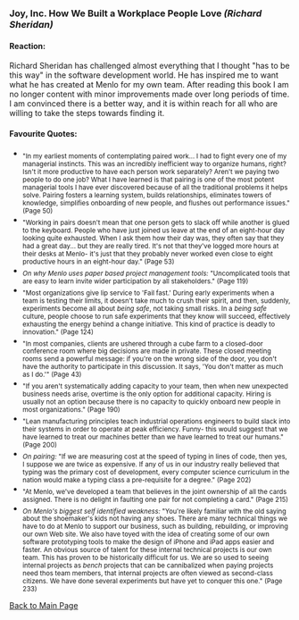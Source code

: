 
### **Joy, Inc.** How We Built a Workplace People Love *(Richard Sheridan)*

#### Reaction:
Richard Sheridan has challenged almost everything that I thought "has to be this way" in the software development world. He has inspired me to want what he has created at Menlo for my own team. After reading this book I am no longer content with minor improvements made over long periods of time. I am convinced there is a better way, and it is within reach for all who are willing to take the steps towards finding it.
#### Favourite Quotes:
- <sub>"In my earliest moments of contemplating paired work... I had to fight every one of my managerial instincts. This was an incredibly inefficient way to organize humans, right? Isn't it more productive to have each person work separately? Aren't we paying two people to do one job? What I have learned is that pairing is one of the most potent managerial tools I have ever discovered because of all the traditional problems it helps solve. Pairing fosters a learning system, builds relationships, eliminates towers of knowledge, simplifies onboarding of new people, and flushes out performance issues." (Page 50)</sub>
- <sub>"Working in pairs doesn't mean that one person gets to slack off while another is glued to the keyboard. People who have just joined us leave at the end of an eight-hour day looking quite exhausted. When I ask them how their day was, they often say that they had a great day... but they are really tired. It's not that they've logged more hours at their desks at Menlo- it's just that they probably never worked even close to eight productive hours in an eight-hour day." (Page 53)</sub>
- <sub>*On why Menlo uses paper based project management tools:* "Uncomplicated tools that are easy to learn invite wider participation by all stakeholders." (Page 119)</sub>
- <sub>"Most organizations give lip service to 'Fail fast.' During early experiments when a team is testing their limits, it doesn't take much to crush their spirit, and then, suddenly, experiments become all about *being safe*, not taking small risks. In a *being safe* culture, people choose to run safe experiments that they know will succeed, effectively exhausting the energy behind a change initiative. This kind of practice is deadly to innovation." (Page 124)</sub>
- <sub>"In most companies, clients are ushered through a cube farm to a closed-door conference room where big decisions are made in private. These closed meeting rooms send a powerful message: if you're on the wrong side of the door, you don't have the authority to participate in this discussion. It says, 'You don't matter as much as I do.'" (Page 43)</sub>
- <sub>"If you aren't systematically adding capacity to your team, then when new unexpected business needs arise, overtime is the only option for additional capacity. Hiring is usually not an option because there is no capacity to quickly onboard new people in most organizations." (Page 190)</sub>
- <sub>"Lean manufacturing principles teach industrial operations engineers to build slack into their systems in order to operate at peak efficiency. Funny- this would suggest that we have learned to treat our machines better than we have learned to treat our humans." (Page 200)</sub>
- <sub>*On pairing:* "If we are measuring cost at the speed of typing in lines of code, then yes, I suppose we are twice as expensive. If any of us in our industry really believed that typing was the primary cost of development, every computer science curriculum in the nation would make a typing class a pre-requisite for a degree." (Page 202)</sub>
- <sub>"At Menlo, we've developed a team that believes in the joint ownership of all the cards assigned. There is no delight in faulting one pair for not completing a card." (Page 215)</sub>
- <sub>*On Menlo's biggest self identified weakness:* "You're likely familiar with the old saying about the shoemaker's kids not having any shoes. There are many technical things we have to do at Menlo to support our business, such as building, rebuilding, or improving our own Web site. We also have toyed with the idea of creating some of our own software prototyping tools to make the design of iPhone and iPad apps easier and faster. An obvious source of talent for these internal technical projects is our own team. This has proven to be historically difficult for us. We are so used to seeing internal projects as *bench* projects that can be cannibalized when paying projects need thos team members, that internal projects are often viewed as second-class citizens. We have done several experiments but have yet to conquer this one." (Page 233)</sub>

[Back to Main Page](../README.md)
